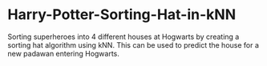# Harry-Potter-Sorting-Hat-in-kNN
Sorting superheroes into 4 different houses at Hogwarts by creating a sorting hat algorithm using kNN. This can be used to predict the house for a new padawan entering Hogwarts.
